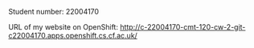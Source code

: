 Student number: 22004170

URL of my website on OpenShift:
http://c-22004170-cmt-120-cw-2-git-c22004170.apps.openshift.cs.cf.ac.uk/
